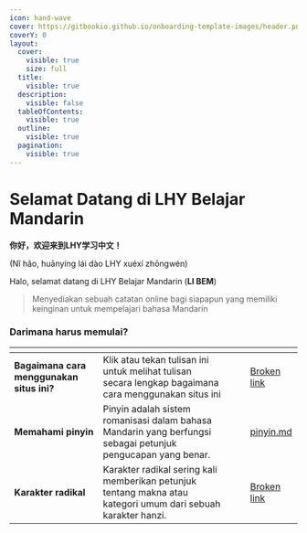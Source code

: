 ```yaml
---
icon: hand-wave
cover: https://gitbookio.github.io/onboarding-template-images/header.png
coverY: 0
layout:
  cover:
    visible: true
    size: full
  title:
    visible: true
  description:
    visible: false
  tableOfContents:
    visible: true
  outline:
    visible: true
  pagination:
    visible: true
---
```


# Selamat Datang di LHY Belajar Mandarin

**你好，欢迎来到LHY学习中文！**

(Nǐ hǎo, huānyíng lái dào LHY xuéxí zhōngwén)

Halo, selamat datang di LHY Belajar Mandarin (**LI BEM**)

> Menyediakan sebuah catatan online bagi siapapun yang memiliki keinginan untuk mempelajari bahasa Mandarin

### Darimana harus memulai?

<table data-view="cards"><thead><tr><th></th><th></th><th data-hidden data-card-cover data-type="files"></th><th data-hidden></th><th data-hidden data-card-target data-type="content-ref"></th></tr></thead><tbody><tr><td><strong>Bagaimana cara menggunakan situs ini?</strong></td><td>Klik atau tekan tulisan ini untuk melihat tulisan secara lengkap bagaimana cara menggunakan situs ini</td><td></td><td></td><td><a href="broken-reference">Broken link</a></td></tr><tr><td><strong>Memahami pinyin</strong></td><td>Pinyin adalah sistem romanisasi dalam bahasa Mandarin yang berfungsi sebagai petunjuk pengucapan yang benar.</td><td></td><td></td><td><a href="darimana-harus-memulai/pinyin.md">pinyin.md</a></td></tr><tr><td><strong>Karakter radikal</strong> </td><td>Karakter radikal sering kali memberikan petunjuk tentang makna atau kategori umum dari sebuah karakter hanzi.</td><td></td><td></td><td><a href="broken-reference">Broken link</a></td></tr></tbody></table>

